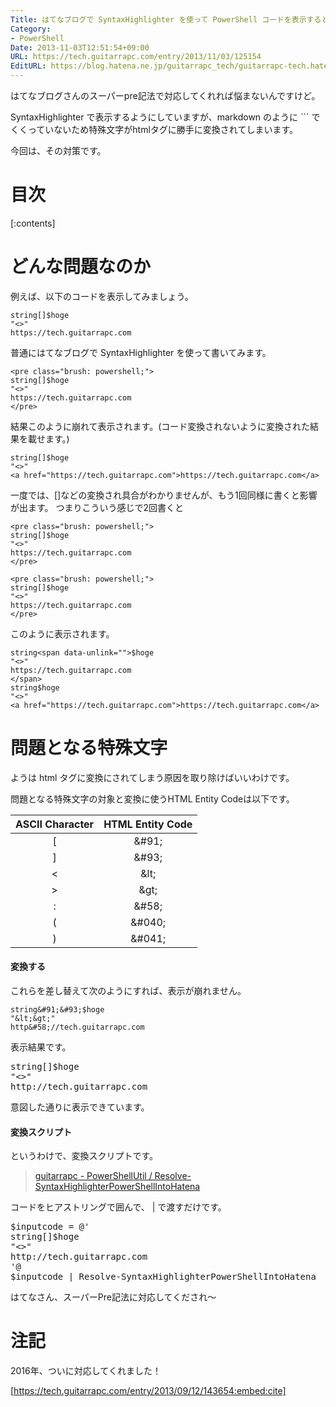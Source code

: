 ```yaml
---
Title: はてなブログで SyntaxHighlighter を使って PowerShell コードを表示するときの注意
Category:
- PowerShell
Date: 2013-11-03T12:51:54+09:00
URL: https://tech.guitarrapc.com/entry/2013/11/03/125154
EditURL: https://blog.hatena.ne.jp/guitarrapc_tech/guitarrapc-tech.hatenablog.com/atom/entry/12921228815711873739
---
```


はてなブログさんのスーパーpre記法で対応してくれれば悩まないんですけど。

SyntaxHighlighter で表示するようにしていますが、markdown のように ``` でくくっていないため特殊文字がhtmlタグに勝手に変換されてしまいます。

今回は、その対策です。

# 目次

[:contents]

# どんな問題なのか

例えば、以下のコードを表示してみましょう。

```
string[]$hoge
"<>"
https://tech.guitarrapc.com
```

普通にはてなブログで SyntaxHighlighter を使って書いてみます。
```
<pre class="brush: powershell;">
string[]$hoge
"<>"
https://tech.guitarrapc.com
</pre>
```

結果このように崩れて表示されます。(コード変換されないように変換された結果を載せます。)

```
string[]$hoge
"<>"
<a href="https://tech.guitarrapc.com">https://tech.guitarrapc.com</a>
```

一度では、&#91;&#93;などの変換され具合がわかりませんが、もう1回同様に書くと影響が出ます。
つまりこういう感じで2回書くと
```
<pre class="brush: powershell;">
string[]$hoge
"<>"
https://tech.guitarrapc.com
</pre>

<pre class="brush: powershell;">
string[]$hoge
"<>"
https://tech.guitarrapc.com
</pre>
```

このように表示されます。
```
string<span data-unlink="">$hoge
"<>"
https://tech.guitarrapc.com
</span>
string$hoge
"<>"
<a href="https://tech.guitarrapc.com">https://tech.guitarrapc.com</a>
```

# 問題となる特殊文字

ようは html タグに変換にされてしまう原因を取り除けばいいわけです。

問題となる特殊文字の対象と変換に使うHTML Entity Codeは以下です。

|ASCII Character|HTML Entity Code|
|:----:|:----:|
|&#91;|\&#91;|
|&#93;|\&#93;|
|&lt;|\&lt;|
|&gt;|\&gt;|
|&#58;|\&#58;|
|&#040;|\&#040;|
|&#041;|\&#041;|

#### 変換する

これらを差し替えて次のようにすれば、表示が崩れません。

```
string&#91;&#93;$hoge
"&lt;&gt;"
http&#58;//tech.guitarrapc.com
```

表示結果です。

<pre class="brush: powershell;">
string&#91;&#93;$hoge
"&lt;&gt;"
http&#58;//tech.guitarrapc.com
</pre>

意図した通りに表示できています。


#### 変換スクリプト

というわけで、変換スクリプトです。

> [guitarrapc - PowerShellUtil / Resolve-SyntaxHighlighterPowerShellIntoHatena](https://github.com/guitarrapc/PowerShellUtil/tree/master/Resolve-SyntaxHighlighterPowerShellIntoHatena)


コードをヒアストリングで囲んで、 | で渡すだけです。

<pre class="brush: powershell;">
$inputcode = @'
string&#91;&#93;$hoge
"&lt;&gt;"
http&#58;//tech.guitarrapc.com
'@
$inputcode | Resolve-SyntaxHighlighterPowerShellIntoHatena
</pre>

はてなさん、スーパーPre記法に対応してくだされ～

# 注記

2016年、ついに対応してくれました！

[https://tech.guitarrapc.com/entry/2013/09/12/143654:embed:cite]

